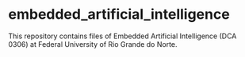 # embedded_artificial_intelligence
This repository contains files of Embedded Artificial Intelligence (DCA 0306) at Federal University of Rio Grande do Norte.
